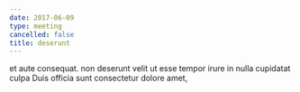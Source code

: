 ```yaml
---
date: 2017-06-09
type: meeting
cancelled: false
title: deserunt
---
```

et aute consequat. non deserunt velit ut esse tempor irure in nulla cupidatat culpa Duis officia sunt consectetur dolore amet,